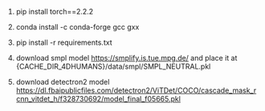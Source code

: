 
1. pip install torch==2.2.2

2. conda install -c conda-forge gcc gxx

2. pip install -r requirements.txt

3. download smpl model https://smplify.is.tue.mpg.de/ and place it at {CACHE_DIR_4DHUMANS}/data/smpl/SMPL_NEUTRAL.pkl

4. download detectron2 model https://dl.fbaipublicfiles.com/detectron2/ViTDet/COCO/cascade_mask_rcnn_vitdet_h/f328730692/model_final_f05665.pkl
